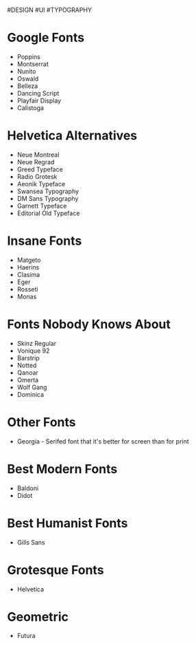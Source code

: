 #DESIGN #UI #TYPOGRAPHY
# Google Fonts
- Poppins
- Montserrat
- Nunito
- Oswald
- Belleza
- Dancing Script
- Playfair Display
- Calistoga

# Helvetica Alternatives
- Neue Montreal
- Neue Regrad
- Greed Typeface
- Radio Grotesk
- Aeonik Typeface
- Swansea Typography
- DM Sans Typography
- Garnett Typeface
- Editorial Old Typeface

# Insane Fonts
- Matgeto
- Haerins
- Clasima
- Eger
- Rosseti
- Monas

# Fonts Nobody Knows About
- Skinz Regular
- Vonique 92
- Barstrip
- Notted
- Qanoar
- Omerta
- Wolf Gang
- Dominica

# Other Fonts
- Georgia - Serifed font that it's better for screen than for print

# Best Modern Fonts
- Baldoni
- Didot

# Best Humanist Fonts
- Gills Sans

# Grotesque Fonts
- Helvetica

# Geometric
- Futura